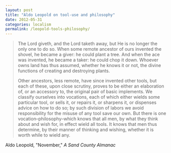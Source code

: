 ```yaml
---
layout: post
title: "Aldo Leopold on tool-use and philosophy"
date: 2012-05-31
categories: localism
permalink: /leopold-tools-philosophy/
---
```


> The Lord giveth, and the Lord taketh away, but He is no longer the only one to do so. When some remote ancestor of ours invented the shovel, he became a giver: he could plant a tree. And when the ace was invented, he became a taker: he could chop it down. Whoever owns land has thus assumed, whether he knows it or not, the divine functions of creating and destroying plants.
>
> Other ancestors, less remote, have since invented other tools, but each of these, upon close scrutiny, proves to be either an elaboration of, or an accessory to, the original pair of basic implements. We classify ourselves into vocations, each of which either wields some particular tool, or sells it, or repairs it, or sharpens it, or dispenses advice on how to do so; by such division of labors we avoid responsibility for the misuse of any tool save our own. But there is one vocation–philosophy–which knows that all men, by what they think about and wish for, in effect wield all tools. It knows that men thus determine, by their manner of thinking and wishing, whether it is worth while to wield any.

Aldo Leopold, "November," *A Sand County Almanac*